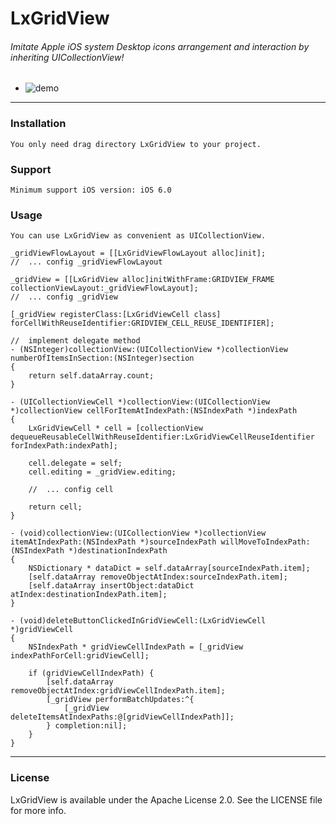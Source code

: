 #	LxGridView

######	Imitate Apple iOS system Desktop icons arrangement and interaction by inheriting UICollectionView!
*	![demo](demo.gif)
---
###	Installation
	You only need drag directory LxGridView to your project.
###	Support	
	Minimum support iOS version: iOS 6.0
###	Usage

`You can use LxGridView as convenient as UICollectionView.`

	_gridViewFlowLayout = [[LxGridViewFlowLayout alloc]init];
	//	... config _gridViewFlowLayout
	
	_gridView = [[LxGridView alloc]initWithFrame:GRIDVIEW_FRAME collectionViewLayout:_gridViewFlowLayout];
	//	... config _gridView
	
	[_gridView registerClass:[LxGridViewCell class] forCellWithReuseIdentifier:GRIDVIEW_CELL_REUSE_IDENTIFIER];

	//	implement delegate method
	- (NSInteger)collectionView:(UICollectionView *)collectionView numberOfItemsInSection:(NSInteger)section
	{
	    return self.dataArray.count;
	}
	
	- (UICollectionViewCell *)collectionView:(UICollectionView *)collectionView cellForItemAtIndexPath:(NSIndexPath *)indexPath
	{
	    LxGridViewCell * cell = [collectionView dequeueReusableCellWithReuseIdentifier:LxGridViewCellReuseIdentifier forIndexPath:indexPath];
	    
	    cell.delegate = self;
	    cell.editing = _gridView.editing;
	    
	    //	...	config cell
	    
	    return cell;
	}
	
	- (void)collectionView:(UICollectionView *)collectionView itemAtIndexPath:(NSIndexPath *)sourceIndexPath willMoveToIndexPath:(NSIndexPath *)destinationIndexPath
	{
	    NSDictionary * dataDict = self.dataArray[sourceIndexPath.item];
	    [self.dataArray removeObjectAtIndex:sourceIndexPath.item];
	    [self.dataArray insertObject:dataDict atIndex:destinationIndexPath.item];
	}
	
	- (void)deleteButtonClickedInGridViewCell:(LxGridViewCell *)gridViewCell
	{
	    NSIndexPath * gridViewCellIndexPath = [_gridView indexPathForCell:gridViewCell];
	    
	    if (gridViewCellIndexPath) {
	        [self.dataArray removeObjectAtIndex:gridViewCellIndexPath.item];
	        [_gridView performBatchUpdates:^{
	            [_gridView deleteItemsAtIndexPaths:@[gridViewCellIndexPath]];
	        } completion:nil];
	    }
	}

---
###	License
LxGridView is available under the Apache License 2.0. See the LICENSE file for more info.
